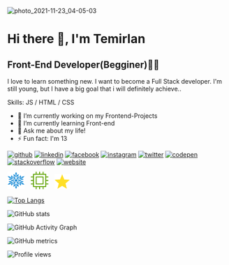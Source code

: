 ![photo_2021-11-23_04-05-03](https://user-images.githubusercontent.com/86709653/167456869-f8e597e1-6d62-4071-80bb-0a2d32c6b1cf.jpg)
# Hi there 👋, I'm Temirlan
## Front-End Developer(Begginer)👨‍💻
I love to learn something new. I want to become a Full Stack developer. I'm still young, but I have a big goal that i will definitely achieve..

Skills: JS / HTML / CSS

- 🔭 I’m currently working on my Frontend-Projects 
- 🌱 I’m currently learning Front-end 
- 💬 Ask me about my life! 
- ⚡ Fun fact: I'm 13  


[<img src='https://cdn.jsdelivr.net/npm/simple-icons@3.0.1/icons/github.svg' alt='github' height='40'>](https://github.com/temirlanZH)  [<img src='https://cdn.jsdelivr.net/npm/simple-icons@3.0.1/icons/linkedin.svg' alt='linkedin' height='40'>](https://www.linkedin.com/in/https://www.linkedin.com/in/temirlan-zhanatbek-14572322a//)  [<img src='https://cdn.jsdelivr.net/npm/simple-icons@3.0.1/icons/facebook.svg' alt='facebook' height='40'>](https://www.facebook.com/https://www.facebook.com/https://web.facebook.com/profile.php?id=100076560672572&_rdc=1&_rdr)  [<img src='https://cdn.jsdelivr.net/npm/simple-icons@3.0.1/icons/instagram.svg' alt='instagram' height='40'>](https://www.instagram.com/https://www.instagram.com/qhuauzh//)  [<img src='https://cdn.jsdelivr.net/npm/simple-icons@3.0.1/icons/twitter.svg' alt='twitter' height='40'>](https://twitter.com/https://twitter.com/TZhanatbek)  [<img src='https://cdn.jsdelivr.net/npm/simple-icons@3.0.1/icons/codepen.svg' alt='codepen' height='40'>](https://codepen.io/https://codepen.io/https://codepen.io/temirlanzh)  [<img src='https://cdn.jsdelivr.net/npm/simple-icons@3.0.1/icons/stackoverflow.svg' alt='stackoverflow' height='40'>](https://stackoverflow.com/users/https://stackoverflow.com/users/https://stackoverflow.com/users/18056420/zhanatbek-temirlan)  [<img src='https://cdn.jsdelivr.net/npm/simple-icons@3.0.1/icons/icloud.svg' alt='website' height='40'>](https://cutt.ly/yGS2wTZ)  

<a href='https://archiveprogram.github.com/'><img src='https://raw.githubusercontent.com/acervenky/animated-github-badges/master/assets/acbadge.gif' width='40' height='40'></a> <a href='https://docs.github.com/en/developers'><img src='https://raw.githubusercontent.com/acervenky/animated-github-badges/master/assets/devbadge.gif' width='40' height='40'></a> <a href='https://stars.github.com/'><img src='https://raw.githubusercontent.com/acervenky/animated-github-badges/master/assets/starbadge.gif' width='35' height='35'></a> 

[![Top Langs](https://github-readme-stats.vercel.app/api/top-langs/?username=temirlanZH)](https://github.com/anuraghazra/github-readme-stats)

![GitHub stats](https://github-readme-stats.vercel.app/api?username=temirlanZH&show_icons=true)  

![GitHub Activity Graph](https://activity-graph.herokuapp.com/graph?username=temirlanZH)  

![GitHub metrics](https://metrics.lecoq.io/temirlanZH)  

![Profile views](https://gpvc.arturio.dev/temirlanZH)  
